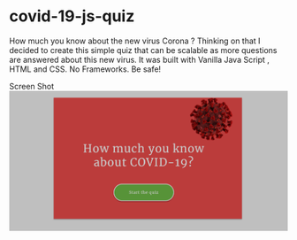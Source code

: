 # covid-19-js-quiz

How much you know about the new virus Corona ?
Thinking on that I decided to create this simple quiz that can be scalable as more questions are answered about this new virus.
It was built with Vanilla Java Script , HTML and CSS. No Frameworks.
Be safe!

Screen Shot
![App](./assets/css/app.png) <br>
